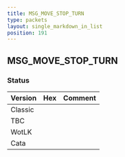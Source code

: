 ```yaml
---
title: MSG_MOVE_STOP_TURN
type: packets
layout: single_markdown_in_list
position: 191
---
```


## MSG_MOVE_STOP_TURN

### Status

Version | Hex | Comment
---------- | ---------- | ---------- 
Classic |  |  
TBC |  |  
WotLK |  |  
Cata |  |  
